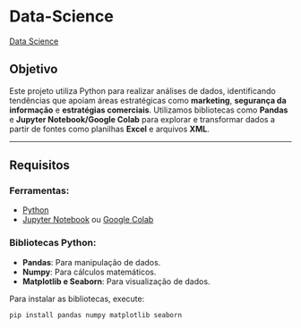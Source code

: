 # Data-Science

[Data Science](C:\Users\Usuario\Downloads)




## Objetivo
Este projeto utiliza Python para realizar análises de dados, identificando tendências que apoiam áreas estratégicas como **marketing**, **segurança da informação** e **estratégias comerciais**. Utilizamos bibliotecas como **Pandas** e **Jupyter Notebook/Google Colab** para explorar e transformar dados a partir de fontes como planilhas **Excel** e arquivos **XML**.

---

## Requisitos
### Ferramentas:
- [Python](https://www.python.org)
- [Jupyter Notebook](https://jupyter.org/install) ou [Google Colab](https://colab.research.google.com/)

### Bibliotecas Python:
- **Pandas**: Para manipulação de dados.
- **Numpy**: Para cálculos matemáticos.
- **Matplotlib e Seaborn**: Para visualização de dados.

Para instalar as bibliotecas, execute:
```bash
pip install pandas numpy matplotlib seaborn
